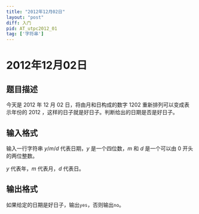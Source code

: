 ```yaml
---
title: "2012年12月02日"
layout: "post"
diff: 入门
pid: AT_utpc2012_01
tag: ['字符串']
---
```


# 2012年12月02日

## 题目描述

今天是 $2012$ 年 $12$ 月 $02$ 日，将由月和日构成的数字 $1202$ 重新排列可以变成表示年份的 $2012$ ，这样的日子就是好日子。判断给出的日期是否是好日子。

## 输入格式

输入一行字符串 $y/m/d$ 代表日期，$y$ 是一个四位数，$m$ 和 $d$ 是一个可以由 $0$ 开头的两位整数。

$y$ 代表年，$m$ 代表月，$d$ 代表日。

## 输出格式

如果给定的日期是好日子，输出```yes```，否则输出```no```。

